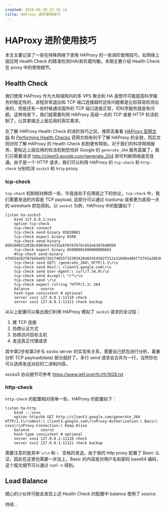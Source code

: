 ```yaml
---
created: 2018-06-30_21-26-14
title: HAProxy 进阶使用技巧
---
```


# HAProxy 进阶使用技巧

本文主要记录了一些在特殊网络下使用 HAProxy 的一些进阶使用技巧，如网络上层应用 Health Check 的精准检测(HA)和负载均衡。本期主要介绍 Health Check 在 proxy 中的使用细节。

## Health Check

我们使用 HAProxy 作为大局域网内的多 VPS 聚合和 HA 是想尽可能提高科学服务的稳定性的，进程异常退出和 TCP 端口连接超时这些问题都是比较容易检测出来的，但是还有一些时候通往国外的 TCP 端口连接正常，可科学服务就是有问题。这种场景下，我们就需要利用 HAProxy 高级一点的 TCP 或者 HTTP 检活机制了，让其更接近上层应用的真实需求。 

在了解 HAProxy Health Check 的进阶技巧之前，推荐去看看 [HAProxy 官网文档](http://cbonte.github.io/haproxy-dconv/) 和 [Performing Health Checks](https://www.haproxy.com/documentation/aloha/7-0/traffic-management/lb-layer7/health-checks/) 官网文档有利于了解 HAProxy 的全貌，而后文则对你了解 HAProxy 的 Health Check 机制更有帮助。对于我们的科学网络服务，更贴近上层应用的检活机制恐怕非 Google 的 `generate_204` 服务莫属了，我们只需要请求 <http://client3.google.com/generate_204> 即可判断网络是否连通。由于是一个 HTTP 请求，我们可以利用 HAProxy 的 `tcp-check` 和 `http-check` 分别检测 `socks5` 和 `http` proxy.

### tcp-check

`tcp-check` 机制相对麻烦一些，毕竟是处于应用层之下的协议，`tcp-check` 中，我们需要发送的内容是 TCP payload, 这部分可以通过 tcpdump 或者更为直观一点的 wireshark 抓包得到。以 `socks5` 为例，HAProxy 中的配置如下：

```
listen ha-socks5
    bind 127.0.0.1:xxxx
    option tcp-check
    tcp-check connect
    tcp-check send-binary 05020001
    tcp-check expect binary 0500
    tcp-check send-binary 0501000312636c69656e74332e676f6f676c652e636f6d0050
    tcp-check expect binary 050000010000000006b5
    #tcp-check send-binary 474554202f67656e65726174655f32303420485454502f312e310d0a486f73743a20636c69656e74332e676f6f676c652e636f6d0d0a557365722d4167656e743a206375726c2f372e35342e300d0a4163636570743a202a2f2a0d0a0d0a
    tcp-check send GET\ /generate_204\ HTTP/1.1\r\n
    tcp-check send Host:\ client3.google.com\r\n
    tcp-check send User-Agent:\ curl/7.54.0\r\n
    tcp-check send Accept:\ */*\r\n
    tcp-check send \r\n
    tcp-check expect rstring ^HTTP/1.1\ 204
    balance     source
    hash-type consistent # optional
    server xxx1 127.0.0.1:11110 check
    server xxx2 127.0.0.1:11111 check backup
````

从以上配置可以看出我们利用 HAProxy 模拟了 `socks5` 请求的全过程：

1. 建 TCP 连接
2. 协商认证方式
3. 协商访问目标主机
4. 发送真正代理请求

其中第2步和第3步与 socks server 的实现有关系，需要自己抓包进行分析，着重分析 TCP payload(data) 部分就好了。多行 send 请求会合并为一行，当然你也可以选择发送对应的二进制内容。

socks5 协议细节可参考 <https://www.ietf.org/rfc/rfc1928.txt>

### http-check

`http-check` 的配置相对简单一些，HAProxy 的配置如下：

```
listen ha-http
    bind :::xxxx
    option httpchk GET http://client3.google.com/generate_204 HTTP/1.1\r\nHost:\ client3.google.com\r\nProxy-Authorization:\ Basic\ xxxx\r\nProxy-Connection:\ Keep-Alive
    balance     source
    hash-type consistent # optional
    server xxx1 127.0.0.1:11120 check
    server xxx2 127.0.0.1:11121 check backup
```

需要注意的是其中 `\r\n` 和 `\ ` 空格的发送，由于我的 http proxy 配置了 Basic 认证，因此在这里也需要一并加上，Basic 的内容是对用户名和密码 base64 编码，这个报文细节可以通过 curl -v 得到。

## Load Balance

细心的小伙伴可能会发现上述 Health Check 的配置中 balance 使用了 source.

待续...